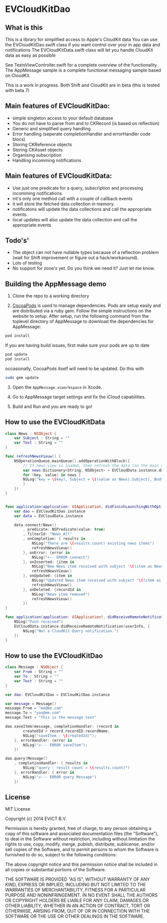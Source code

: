 EVCloudKitDao
=============

## What is this
This is a library for simplified access to  Apple's CloudKit data
You can use the EVCloudKitDao.swift class if you want control over your in app data and notifications
The EVCloudKitData.swift class will let you handle CloudKit data as easy as possible

See TestsViewController.swift for a complete overview of the functionality
The AppMessage sample is a complete functional messaging sample based on CloudKit.

This is a work in progress. Both Shift and CloudKit are in beta (this is tested with beta 7)

## Main features of EVCloudKitDao:
- simple singleton access to your default database
- You do not have to parse from and to CKRecord (is based on reflection)
- Generic and simplified query handling
- Error handling (seperate completionHandler and errorHandler code blocs)
- Storing CKReference objects
- Storing CKAsset objects
- Organising subscription
- Handling incomming notifications

## Main features of EVCloudKitData:
- Use just one predicate for a query, subscription and processing incomming notifications.
- int's only one method call with a couple of callback events
- it will store the fetched data collection in memory.
- notificatons will update the data collections and call the appropriate events.
- local updates will also update the data collection and call the appropriate events

## Todo's'
- The object can not have nullable types because of a reflection problem (wait for Shift improvement or figure out a hack/workaround).
- Lots of testing
- No support for zone's yet. Do you think we need it? Just let me know.

## Building the AppMessage demo

1) Clone the repo to a working directory

2) [CocoaPods](http://cocoapods.org) is used to manage dependencies. Pods are setup easily and are distributed via a ruby gem. Follow the simple instructions on the website to setup. After setup, run the following command from the toplevel directory of AppMessage to download the dependencies for AppMessage:

```sh
pod install
```
If you are having build issues, first make sure your pods are up to date
```sh
pod update
pod install
```
occasionally, CocoaPods itself will need to be updated. Do this with
```sh
sudo gem update
```

3) Open the `AppMessage.xcworkspace` in Xcode.

4) Go to AppMessage target settings and fix the iCloud capabilities.

5) Build and Run and you are ready to go!

## How to use the EVCloudKitData
```swift
class News : NSObject {
    var Subject : String = ""
    var Text : String = ""
}

func refreshNewsVieuw() {
    NSOperationQueue.mainQueue().addOperationWithBlock({
        // If news view is loaded, then refresh the data (on the main queue) For this demo, just log it
        var news:Dictionary<String, NSObject> = EVCloudData.instance.data["News_All"]!
        for (key, value) in news {
        NSLog("key = \(key), Subject = \((value as News).Subject), Body = \((value as News).Body), ActionUrl = \((value as News).ActionUrl)")
        }
    })
}


func application(application: UIApplication, didFinishLaunchingWithOptions launchOptions: NSDictionary?) -> Bool {
    var dao = EVCloudKitDao.instance
    var data = EVCloudData.instance

    data.connect(News()
        , predicate: NSPredicate(value: true)
        , filterId: "News_All"
        , onCompletion: { results in
            NSLog("There are \(results.count) existing news items")
            refreshNewsVieuw()
        }, onError: {error in
            NSLog("<-- ERROR connect")
        }, onInserted: {item in
            NSLog("New News item received with subject '\((item as News).Subject)'")
            refreshNewsVieuw()
        }, onUpdated: {item in
            NSLog("Updated News item received with subject '\((item as News).Subject)'")
            refreshNewsVieuw()
        }, onDeleted: {recordId in
            NSLog("News item removed")
            refreshNewsVieuw()
        })
}

func application(application: UIApplication!, didReceiveRemoteNotification userInfo: [NSObject : AnyObject]!) {
    NSLog("Push received")
    EVCloudData.instance.didReceiveRemoteNotification(userInfo, {
        NSLog("Not a CloudKit Query notification.")            
    })
}
```



## How to use the EVCloudKitDao
```swift
class Message : NSObject {
    var From : String = ""
    var To : String = ""
    var Text : String = ""
}

var dao: EVCloudKitDao = EVCloudKitDao.instance

var message = Message()
message.From = "me@me.com"
message.To = "you@me.com"
message.Text = "This is the message text"

dao.saveItem(message, completionHandler: {record in
        createdId = record.recordID.recordName;
        NSLog("saveItem : \(createdId)");
    }, errorHandler: {error in
        NSLog("<--- ERROR saveItem");
    })

dao.query(Message()
    , completionHandler: { results in
        NSLog("query : result count = \(results.count)")
    }, errorHandler: { error in
        NSLog("<--- ERROR query Message")
    })
```


## License

MIT License

Copyright (c) 2014 EVICT B.V.

Permission is hereby granted, free of charge, to any person obtaining a copy of
this software and associated documentation files (the "Software"), to deal in
the Software without restriction, including without limitation the rights to use,
copy, modify, merge, publish, distribute, sublicense, and/or sell copies of the
Software, and to permit persons to whom the Software is furnished to do so,
subject to the following conditions:

The above copyright notice and this permission notice shall be included in all
copies or substantial portions of the Software.

THE SOFTWARE IS PROVIDED "AS IS", WITHOUT WARRANTY OF ANY KIND, EXPRESS OR
IMPLIED, INCLUDING BUT NOT LIMITED TO THE WARRANTIES OF MERCHANTABILITY, FITNESS
FOR A PARTICULAR PURPOSE AND NONINFRINGEMENT. IN NO EVENT SHALL THE AUTHORS OR
COPYRIGHT HOLDERS BE LIABLE FOR ANY CLAIM, DAMAGES OR OTHER LIABILITY, WHETHER
IN AN ACTION OF CONTRACT, TORT OR OTHERWISE, ARISING FROM, OUT OF OR IN
CONNECTION WITH THE SOFTWARE OR THE USE OR OTHER DEALINGS IN THE SOFTWARE.